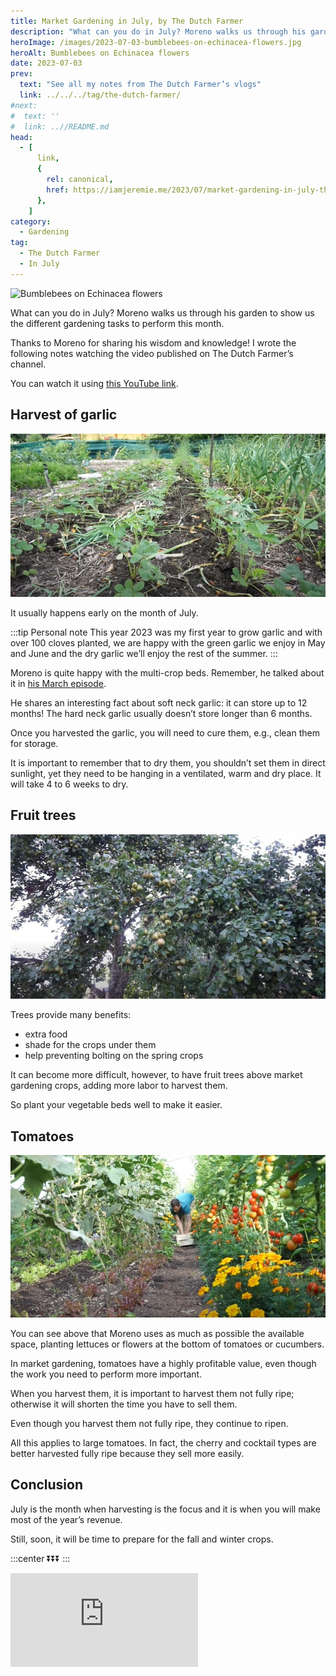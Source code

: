 ```yaml
---
title: Market Gardening in July, by The Dutch Farmer
description: "What can you do in July? Moreno walks us through his garden to show us the different gardening tasks to perform this month."
heroImage: /images/2023-07-03-bumblebees-on-echinacea-flowers.jpg
heroAlt: Bumblebees on Echinacea flowers
date: 2023-07-03
prev:
  text: "See all my notes from The Dutch Farmer’s vlogs"
  link: ../../../tag/the-dutch-farmer/
#next:
#  text: ''
#  link: ..//README.md
head:
  - [
      link,
      {
        rel: canonical,
        href: https://iamjeremie.me/2023/07/market-gardening-in-july-the-dutch-farmer,
      },
    ]
category:
  - Gardening
tag:
  - The Dutch Farmer
  - In July
---
```


![Bumblebees on Echinacea flowers](/images/2023-07-03-bumblebees-on-echinacea-flowers.jpg 'Credits: image taken from The Dutch Farmer’s vlog')

What can you do in July? Moreno walks us through his garden to show us the different gardening tasks to perform this month.

Thanks to Moreno for sharing his wisdom and knowledge! I wrote the following notes watching the video published on The Dutch Farmer’s channel.

<!-- more -->

You can watch it using [this YouTube link](https://www.youtube.com/watch?v=SaujrNQ2iOw).

## Harvest of garlic

![Harvested garlic from in between strawberries](./images/harvested-garlic-from-in-between-strawberries.jpg 'Credits: image from the vlog of The Dutch Farmer')

It usually happens early on the month of July.

:::tip Personal note This year 2023 was my first year to grow garlic and with over 100 cloves planted, we are happy with the green garlic we enjoy in May and June and the dry garlic we’ll enjoy the rest of the summer. :::

Moreno is quite happy with the multi-crop beds. Remember, he talked about it in [his March episode](../../03/market-gardening-in-march-the-dutch-farmer/README.md).

He shares an interesting fact about soft neck garlic: it can store up to 12 months! The hard neck garlic usually doesn’t store longer than 6 months.

Once you harvested the garlic, you will need to cure them, e.g., clean them for storage.

It is important to remember that to dry them, you shouldn’t set them in direct sunlight, yet they need to be hanging in a ventilated, warm and dry place. It will take 4 to 6 weeks to dry.

## Fruit trees

![Ridiculously loaded pear tree](./images/ridiculously-loaded-pear-tree.jpg 'Credits: image from the vlog of The Dutch Farmer')

Trees provide many benefits:

- extra food
- shade for the crops under them
- help preventing bolting on the spring crops

It can become more difficult, however, to have fruit trees above market gardening crops, adding more labor to harvest them.

So plant your vegetable beds well to make it easier.

## Tomatoes

![Tomatoes under a polytunnel](./images/tomatoes-under-a-polytunnel.jpg 'Credits: image from the vlog of The Dutch Farmer')

You can see above that Moreno uses as much as possible the available space, planting lettuces or flowers at the bottom of tomatoes or cucumbers.

In market gardening, tomatoes have a highly profitable value, even though the work you need to perform more important.

When you harvest them, it is important to harvest them not fully ripe; otherwise it will shorten the time you have to sell them.

Even though you harvest them not fully ripe, they continue to ripen.

All this applies to large tomatoes. In fact, the cherry and cocktail types are better harvested fully ripe because they sell more easily.

## Conclusion

July is the month when harvesting is the focus and it is when you will make most of the year’s revenue.

Still, soon, it will be time to prepare for the fall and winter crops.

:::center ⏬⏬⏬ :::

<!-- markdownlint-disable MD033 -->
<p class="newsletter-wrapper"><iframe class="newsletter-embed" src="https://iamjeremie.substack.com/embed" frameborder="0" scrolling="no"></iframe></p>
